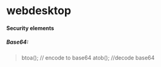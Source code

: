# webdesktop
#### Security elements
##### Base64:
> btoa(); // encode to base64
> atob(); //decode base64
